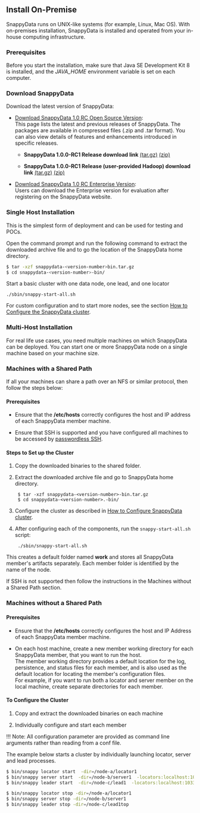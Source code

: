 <a id="install-on-premise"></a>
## Install On-Premise
SnappyData runs on UNIX-like systems (for example, Linux, Mac OS). With on-premises installation, SnappyData is installed and operated from your in-house computing infrastructure.

### Prerequisites
Before you start the installation, make sure that Java SE Development Kit 8 is installed, and the *JAVA_HOME* environment variable is set on each computer.

### Download SnappyData

Download the latest version of SnappyData: 

* [Download SnappyData 1.0 RC Open Source Version](https://github.com/SnappyDataInc/snappydata/releases/):</br>
 This page lists the latest and previous releases of SnappyData. The packages are available in compressed files (.zip and .tar format). You can also view details of features and enhancements introduced in specific releases.

	* **SnappyData 1.0.0-RC1 Release download link**
[(tar.gz)](https://github.com/SnappyDataInc/snappydata/releases/download/v1.0.0-rc1/snappydata-1.0.0-rc1-bin.tar.gz) [(zip)](https://github.com/SnappyDataInc/snappydata/releases/download/v1.0.0-rc1/snappydata-1.0.0-rc1-bin.zip)

	* **SnappyData 1.0.0-RC1 Release (user-provided Hadoop) download link** [(tar.gz)](https://github.com/SnappyDataInc/snappydata/releases/download/v1.0.0-rc1/snappydata-1.0.0-rc1-without-hadoop-bin.tar.gz) [(zip)](https://github.com/SnappyDataInc/snappydata/releases/download/v1.0.0-rc1/snappydata-1.0.0-rc1-without-hadoop-bin.zip)

* [Download SnappyData 1.0 RC Enterprise Version](http://www.snappydata.io/download): </br> Users can download the Enterprise version for evaluation after registering on the SnappyData website.

<a id="singlehost"></a>
### Single Host Installation
This is the simplest form of deployment and can be used for testing and POCs.

Open the command prompt and run the following command to extract the downloaded archive file and to go the location of the SnappyData home directory.
```bash
$ tar -xzf snappydata-<version-number>bin.tar.gz
$ cd snappydata-<version-number>-bin/
```
Start a basic cluster with one data node, one lead, and one locator
```
./sbin/snappy-start-all.sh
```
For custom configuration and to start more nodes,  see the section [How to Configure the SnappyData cluster](../configuring_cluster/configuring_cluster.md).

### Multi-Host Installation
For real life use cases, you need multiple machines on which SnappyData can be deployed. You can start one or more SnappyData node on a single machine based on your machine size.

### Machines with a Shared Path
If all your machines can share a path over an NFS or similar protocol, then follow the steps below:

#### Prerequisites

* Ensure that the **/etc/hosts** correctly configures the host and IP address of each SnappyData member machine.

* Ensure that SSH is supported and you have configured all machines to be accessed by [passwordless SSH](../configuring_cluster/configuring_cluster.md#configuring-ssh-login-without-password).

#### Steps to Set up the Cluster

1. Copy the downloaded binaries to the shared folder.

2. Extract the downloaded archive file and go to SnappyData home directory.

		$ tar -xzf snappydata-<version-number>-bin.tar.gz
		$ cd snappydata-<version-number>.-bin/

3. Configure the cluster as described in [How to Configure SnappyData cluster](../configuring_cluster/configuring_cluster.md).

4. After configuring each of the components, run the `snappy-start-all.sh` script:

		./sbin/snappy-start-all.sh

This creates a default folder named **work** and stores all SnappyData member's artifacts separately. Each member folder is identified by the name of the node.

If SSH is not supported then follow the instructions in the Machines without a Shared Path section.

### Machines without a Shared Path

#### Prerequisites

* Ensure that the **/etc/hosts** correctly configures the host and IP Address of each SnappyData member machine.

* On each host machine, create a new member working directory for each SnappyData member, that you want to run the host. <br> The member working directory provides a default location for the log, persistence, and status files for each member, and is also used as the default location for locating the member's configuration files.
<br>For example, if you want to run both a locator and server member on the local machine, create separate directories for each member.

#### To Configure the Cluster
1. Copy and extract the downloaded binaries on each machine

2. Individually configure and start each member

!!! Note: 
	All configuration parameter are provided as command line arguments rather than reading from a conf file.

The example below starts a cluster by individually launching locator, server and lead processes.

```bash
$ bin/snappy locator start  -dir=/node-a/locator1
$ bin/snappy server start  -dir=/node-b/server1  -locators:localhost:10334
$ bin/snappy leader start  -dir=/node-c/lead1  -locators:localhost:10334

$ bin/snappy locator stop -dir=/node-a/locator1
$ bin/snappy server stop -dir=/node-b/server1
$ bin/snappy leader stop -dir=/node-c/lead1top
```
